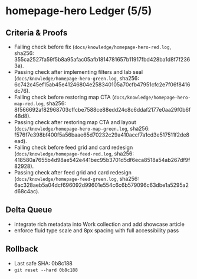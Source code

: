 # homepage-hero Ledger (5/5)

## Criteria & Proofs

- Failing check before fix (`docs/knowledge/homepage-hero-red.log`, sha256:
  355ca2527fa59f5b8a95afac05afb1814781657b11917fbd428ba1d8f7f2363a).
- Passing check after implementing filters and lab seal (`docs/knowledge/homepage-hero-green.log`,
  sha256: 6c742c45ef15ab45e41246804e258340105a70cfb47951cfc2e7f06f8416dc76).
- Failing check before restoring map CTA (`docs/knowledge/homepage-hero-map-red.log`, sha256:
  8f566692af82968703cffcbe7588ce88edd24c8c6ddaf2177e0aa29f0b6f48d8).
- Passing check after restoring map CTA and layout (`docs/knowledge/homepage-hero-map-green.log`,
  sha256: f576f7e398bf400f5a56baae65d70232c29a410accf7a1cd3e517511f2de8ead).
- Failing check before feed grid and card redesign (`docs/knowledge/homepage-feed-red.log`, sha256:
  418580a7655b4d98ae542e441bec95b3701d5df6eca8518a54ab267df9f82928).
- Passing check after feed grid and card redesign (`docs/knowledge/homepage-feed-green.log`, sha256:
  6ac328aeb5a04dcf696092d99601e554c6c6b579096c63dbe1a5295a2d68c4ac).

## Delta Queue

- integrate rich metadata into Work collection and add showcase article
- enforce fluid type scale and 8px spacing with full accessibility pass

## Rollback

- Last safe SHA: 0b8c188
- `git reset --hard 0b8c188`
